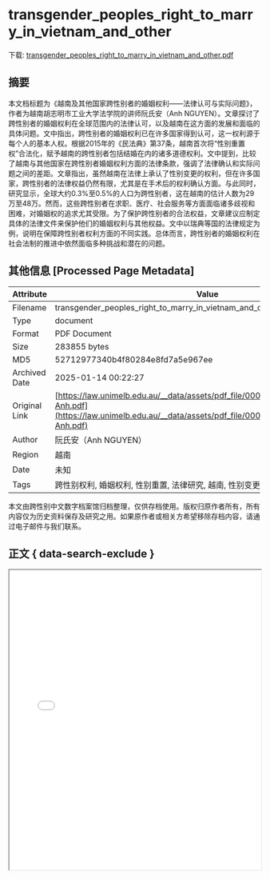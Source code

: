 # transgender_peoples_right_to_marry_in_vietnam_and_other

<!-- tcd_download_link -->
下载: <a href="../transgender_peoples_right_to_marry_in_vietnam_and_other.pdf" download>transgender_peoples_right_to_marry_in_vietnam_and_other.pdf</a>
<!-- tcd_download_link_end -->

## 摘要

<!-- tcd_abstract -->
本文档标题为《越南及其他国家跨性别者的婚姻权利——法律认可与实际问题》，作者为越南胡志明市工业大学法学院的讲师阮氏安（Anh NGUYEN）。文章探讨了跨性别者的婚姻权利在全球范围内的法律认可，以及越南在这方面的发展和面临的具体问题。文中指出，跨性别者的婚姻权利已在许多国家得到认可，这一权利源于每个人的基本人权。根据2015年的《民法典》第37条，越南首次将“性别重置权”合法化，赋予越南的跨性别者包括结婚在内的诸多道德权利。文中提到，比较了越南与其他国家在跨性别者婚姻权利方面的法律条款，强调了法律确认和实际问题之间的差距。文章指出，虽然越南在法律上承认了性别变更的权利，但在许多国家，跨性别者的法律权益仍然有限，尤其是在手术后的权利确认方面。与此同时，研究显示，全球大约0.3%至0.5%的人口为跨性别者，这在越南的估计人数为29万至48万。然而，这些跨性别者在求职、医疗、社会服务等方面面临诸多歧视和困难，对婚姻权的追求尤其受限。为了保护跨性别者的合法权益，文章建议应制定具体的法律文件来保护他们的婚姻权利与其他权益。文中以瑞典等国的法律规定为例，说明在保障跨性别者权利方面的不同实践。总体而言，跨性别者的婚姻权利在社会法制的推进中依然面临多种挑战和潜在的问题。

<!-- tcd_abstract_end -->

## 其他信息 [Processed Page Metadata]

| Attribute       | Value                                  |
|-----------------|----------------------------------------|
| Filename        | transgender_peoples_right_to_marry_in_vietnam_and_other.pdf                             |
| Type            | document                                 |
| Format          | PDF Document                               |
| Size            | 283855 bytes                           |
| MD5             | 52712977340b4f80284e8fd7a5e967ee                                  |
| Archived Date   | 2025-01-14 00:22:27                             |
| Original Link   | [https://law.unimelb.edu.au/__data/assets/pdf_file/0005/3966287/Nguyen_The-Anh.pdf](https://law.unimelb.edu.au/__data/assets/pdf_file/0005/3966287/Nguyen_The-Anh.pdf)                         |
| Author          | 阮氏安（Anh NGUYEN）                               |
| Region          | 越南                               |
| Date            | 未知                                 |
| Tags            | 跨性别权利, 婚姻权利, 性别重置, 法律研究, 越南, 性别变更, 跨性别者, 社会问题                                 |

本文由跨性别中文数字档案馆归档整理，仅供存档使用。版权归原作者所有，所有内容仅为历史资料保存及研究之用。如果原作者或相关方希望移除存档内容，请通过电子邮件与我们联系。

## 正文 { data-search-exclude }

<!-- tcd_main_text -->
<iframe src="../transgender_peoples_right_to_marry_in_vietnam_and_other.pdf" width="100%" height="600px">
    <p>无法显示PDF，请下载查看。</p>
</iframe>
<!-- tcd_main_text_end -->

